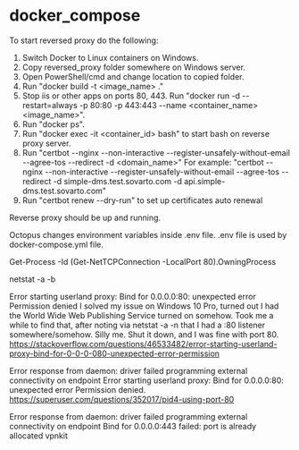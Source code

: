 # docker_compose

To start reversed proxy do the following:

1. Switch Docker to Linux containers on Windows.
2. Copy reversed_proxy folder somewhere on Windows server.
3. Open PowerShell/cmd and change location to copied folder.
4. Run "docker build -t <image_name> ."
5. Stop iis or other apps on ports 80, 443.
   Run "docker run -d --restart=always -p 80:80 -p 443:443 --name <container_name> <image_name>".
6. Run "docker ps".
7. Run "docker exec -it <container_id> bash" to start bash on reverse proxy server.
8. Run "certbot --nginx --non-interactive --register-unsafely-without-email --agree-tos --redirect -d <domain_name>"
For example:
"certbot --nginx --non-interactive --register-unsafely-without-email --agree-tos --redirect -d simple-dms.test.sovarto.com -d api.simple-dms.test.sovarto.com"
9. Run "certbot renew --dry-run" to set up certificates auto renewal

Reverse proxy should be up and running.

Octopus changes environment variables inside .env file.
.env file is used by docker-compose.yml file.


Get-Process -Id (Get-NetTCPConnection -LocalPort 80).OwningProcess

netstat -a -b

Error starting userland proxy: Bind for 0.0.0.0:80: unexpected error Permission denied
I solved my issue on Windows 10 Pro, turned out I had the World Wide Web Publishing Service turned on somehow. Took me a while to find that, after noting via netstat -a -n that I had a :80 listener somewhere/somehow. Silly me. Shut it down, and I was fine with port 80.
https://stackoverflow.com/questions/46533482/error-starting-userland-proxy-bind-for-0-0-0-080-unexpected-error-permission

Error response from daemon: driver failed programming external connectivity on endpoint 
Error starting userland proxy: Bind for 0.0.0.0:80: unexpected error Permission denied.
https://superuser.com/questions/352017/pid4-using-port-80

Error response from daemon: driver failed programming external connectivity on endpoint 
Bind for 0.0.0.0:443 failed: port is already allocated
vpnkit
